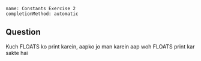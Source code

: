 ```ngMeta
name: Constants Exercise 2
completionMethod: automatic
```

## Question

Kuch FLOATS ko print karein, aapko jo man karein aap woh FLOATS print kar sakte hai